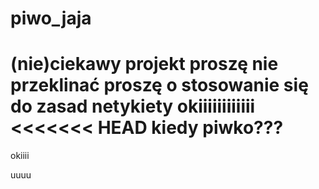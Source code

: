 # piwo_jaja
(nie)ciekawy projekt
proszę nie przeklinać
proszę o stosowanie się do zasad netykiety
okiiiiiiiiiiii
<<<<<<< HEAD
kiedy piwko???
=======


okiiii


uuuu